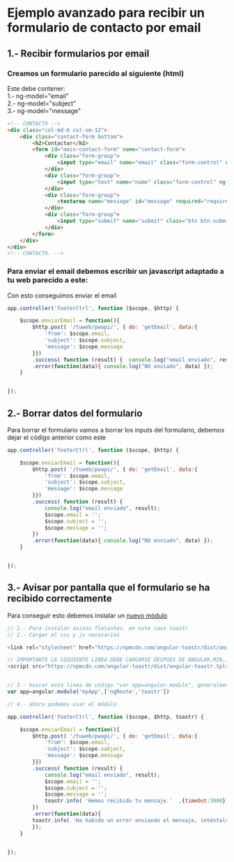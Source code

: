 # Ejemplo avanzado para recibir un formulario de contacto por email

## 1.- Recibir formularios por email
### Creamos un formulario parecido al siguiente (html)
Este debe contener:   
1.- ng-model="email"   
2.- ng-model="subject"   
3.- ng-model="message"   
```html
<!-- CONTACTO -->
<div class="col-md-6 col-sm-12">
    <div class="contact-form bottom">
        <h2>Contactar</h2>
        <form id="main-contact-form" name="contact-form">
            <div class="form-group">
                <input type="email" name="email" class="form-control" ng-model="email" required="required" placeholder="Email">
            </div>
            <div class="form-group">
                <input type="text" name="name" class="form-control" ng-model="subject" required="required" placeholder="asunto">
            </div>
            <div class="form-group">
                <textarea name="message" id="message" required="required" ng-model="message" class="form-control" rows="8" placeholder="Mensaje"></textarea>
            </div>                        
            <div class="form-group">
                <input type="submit" name="submit" class="btn btn-submit" value="Enviar"  ng-click="enviarEmail()">
            </div>
        </form>
    </div>
</div>
<!-- CONTACTO. -->
```
### Para enviar el email debemos escribir un javascript adaptado a tu web parecido a este: 
Con esto conseguimos enviar el email
```js
app.controller('footerCtrl', function ($scope, $http) {

    $scope.enviarEmail = function(){
        $http.post( '/tuweb/pwapi/', { do: 'getEmail', data:{
            'from': $scope.email, 
            'subject': $scope.subject, 
            'message': $scope.message
        }})
        .success( function (result) {  console.log("email enviado", result); })
        .error(function(data){ console.log("NO enviado", data) });             
    }


});

```
## 2.- Borrar datos del formulario
Para borrar el formulario vamos a borrar los inputs del formulario, debemos dejar el código anterior como este
```js
app.controller('footerCtrl', function ($scope, $http) {

    $scope.enviarEmail = function(){
        $http.post( '/tuweb/pwapi/', { do: 'getEmail', data:{
            'from': $scope.email, 
            'subject': $scope.subject, 
            'message': $scope.message
        }})
        .success( function (result) {  
            console.log("email enviado", result); 
            $scope.email = '';
            $scope.subject = '';
            $scope.message = '';
        })
        .error(function(data){ console.log("NO enviado", data) });             
    }


});

```

## 3.- Avisar por pantalla que el formulario se ha recibido correctamente
Para conseguir esto debemos instalar un [nuevo módulo](https://github.com/CodeSeven/toastr)
```js
// 1.- Para instalar avisos flotantes, en este caso toastr
// 2.- Cargar el css y js necesarios

<link rel="stylesheet" href="https://npmcdn.com/angular-toastr/dist/angular-toastr.css" />

// IMPORTANTE LA SIGUIENTE LINEA DEBE CARGARSE DESPUES DE ANGULAR.MIN.JS
<script src="https://npmcdn.com/angular-toastr/dist/angular-toastr.tpls.js"></script>


// 3.- buscar esta linea de código "var app=angular.module", generalmente estará en el _init.php y añadir
var app=angular.module('myApp',['ngRoute','toastr'])

// 4.- ahora podemos usar el módulo

app.controller('footerCtrl', function ($scope, $http, toastr) {

    $scope.enviarEmail = function(){
        $http.post( '/tuweb/pwapi/', { do: 'getEmail', data:{
            'from': $scope.email, 
            'subject': $scope.subject, 
            'message': $scope.message
        }})
        .success( function (result) {  
            console.log("email enviado", result); 
            $scope.email = '';
            $scope.subject = '';
            $scope.message = '';
            toastr.info( 'Hemos recibido tu mensaje.'  ,{timeOut:3000});
        })
        .error(function(data){ 
        toastr.info( 'Ha habido un error enviando el mensaje, inténtalo de nuevo.'  ,{timeOut:3000});
        });             
    }


});

```



